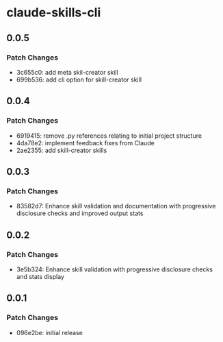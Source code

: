 # claude-skills-cli

## 0.0.5

### Patch Changes

- 3c655c0: add meta skil-creator skill
- 699b536: add cli option for skill-creator skill

## 0.0.4

### Patch Changes

- 6919415: remove .py references relating to initial project structure
- 4da78e2: implement feedback fixes from Claude
- 2ae2355: add skill-creator skills

## 0.0.3

### Patch Changes

- 83582d7: Enhance skill validation and documentation with progressive
  disclosure checks and improved output stats

## 0.0.2

### Patch Changes

- 3e5b324: Enhance skill validation with progressive disclosure checks
  and stats display

## 0.0.1

### Patch Changes

- 096e2be: initial release
